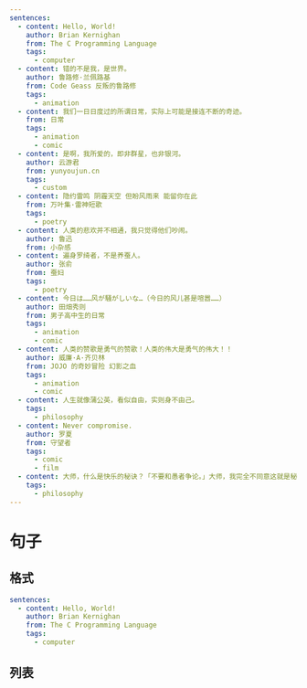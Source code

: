 ```yaml
---
sentences:
  - content: Hello, World!
    author: Brian Kernighan
    from: The C Programming Language
    tags:
      - computer
  - content: 错的不是我，是世界。
    author: 鲁路修·兰佩路基
    from: Code Geass 反叛的鲁路修
    tags:
      - animation
  - content: 我们一日日度过的所谓日常，实际上可能是接连不断的奇迹。
    from: 日常
    tags:
      - animation
      - comic
  - content: 是啊，我所爱的，即非群星，也非银河。
    author: 云游君
    from: yunyoujun.cn
    tags:
      - custom
  - content: 隐约雷鸣 阴霾天空 但盼风雨来 能留你在此
    from: 万叶集·雷神短歌
    tags:
      - poetry
  - content: 人类的悲欢并不相通，我只觉得他们吵闹。
    author: 鲁迅
    from: 小杂感
  - content: 遍身罗绮者，不是养蚕人。
    author: 张俞
    from: 蚕妇
    tags:
      - poetry
  - content: 今日は……风が騒がしいな…（今日的风儿甚是喧嚣……）
    author: 田畑秀则
    from: 男子高中生的日常
    tags:
      - animation
      - comic
  - content: 人类的赞歌是勇气的赞歌！人类的伟大是勇气的伟大！！
    author: 威廉·A·齐贝林
    from: JOJO 的奇妙冒险 幻影之血
    tags:
      - animation
      - comic
  - content: 人生就像蒲公英，看似自由，实则身不由己。
    tags:
      - philosophy
  - content: Never compromise.
    author: 罗夏
    from: 守望者
    tags:
      - comic
      - film
  - content: 大师，什么是快乐的秘诀？「不要和愚者争论。」大师，我完全不同意这就是秘诀。「是的，你是对的。」
    tags:
      - philosophy
---
```


# 句子

## 格式

```yml
sentences:
  - content: Hello, World!
    author: Brian Kernighan
    from: The C Programming Language
    tags:
      - computer
```

## 列表

<template v-for="sentence, key in $frontmatter.sentences">
  <h3 :id="'s-' + key">
    <a :href="'#s-' + key" class="header-anchor">#</a>
    {{ sentence.content }}
  </h3>
  <blockquote v-if="sentence.author || sentence.from || sentence.tags">
    <span v-if="sentence.author">-- {{ sentence.author }}</span>
    <span v-if="sentence.from">「{{ sentence.from }}」</span>
    <Badge v-for="tag, i in sentence.tags" vertical="middle" :type="type[i%3]" :text="tag"/>
  </blockquote>
</template>

<script>
  export default {
    data() {
      return {
        type: ["tip", "warning", "error"]
      }
    }
  }
</script>
